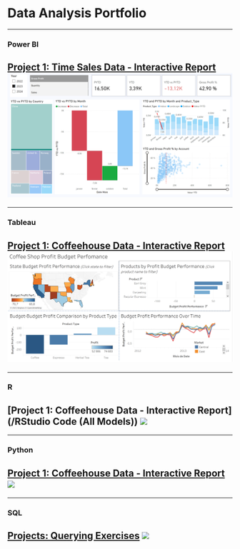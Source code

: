 # Data Analysis Portfolio

---
### Power BI

[Project 1: Time Sales Data - Interactive Report](/sample_page.md)
<img src="images/powerbi time sales report.PNG?raw=true"/>
---

---
### Tableau

[Project 1: Coffeehouse Data - Interactive Report](/sample_page)
<img src="images/tableau coffeeshop report.PNG?raw=true"/>
---

---
### R

[Project 1: Coffeehouse Data - Interactive Report](/RStudio Code (All Models))
<img src="images/dummy_thumbnail.jpg?raw=true"/>
---

---
### Python

[Project 1: Coffeehouse Data - Interactive Report](/sample_page)
<img src="images/dummy_thumbnail.jpg?raw=true"/>
---

---
### SQL

[Projects: Querying Exercises](/sample_page)
<img src="images/dummy_thumbnail.jpg?raw=true"/>
---






